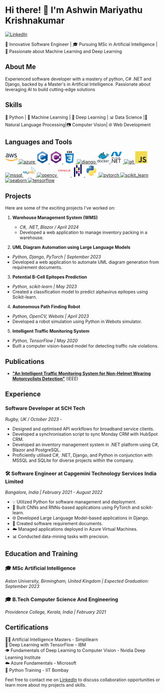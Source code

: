 # Hi there! 👋 I'm Ashwin Mariyathu Krishnakumar

[![LinkedIn](https://img.shields.io/badge/LinkedIn-Connect-blue)](https://linkedin.com/in/ashwin-mariyathu-krishnakumar/)

🚀 Innovative Software Engineer | 🎓 Pursuing MSc in Artificial Intelligence | 🌟 Passionate about Machine Learning and Deep Learning

## About Me

Experienced software developer with a mastery of python, C# .NET and Django, backed by a Master's in Artificial Intelligence. Passionate about leveraging AI to build cutting-edge solutions

## Skills

🐍 Python | 🧠 Machine Learning | 🚀 Deep Learning | 📊 Data Science |📝 Natural Language Processing|📷 Computer Vision| 🌐 Web Development 

<h2 align="left">Languages and Tools</h2>
<p align="left"> <a href="https://aws.amazon.com" target="_blank" rel="noreferrer"> <img src="https://raw.githubusercontent.com/devicons/devicon/master/icons/amazonwebservices/amazonwebservices-original-wordmark.svg" alt="aws" width="40" height="40"/> </a> <a href="https://azure.microsoft.com/en-in/" target="_blank" rel="noreferrer"> <img src="https://www.vectorlogo.zone/logos/microsoft_azure/microsoft_azure-icon.svg" alt="azure" width="40" height="40"/> </a> <a href="https://www.cprogramming.com/" target="_blank" rel="noreferrer"> <img src="https://raw.githubusercontent.com/devicons/devicon/master/icons/c/c-original.svg" alt="c" width="40" height="40"/> </a> <a href="https://www.w3schools.com/cs/" target="_blank" rel="noreferrer"> <img src="https://raw.githubusercontent.com/devicons/devicon/master/icons/csharp/csharp-original.svg" alt="csharp" width="40" height="40"/> </a> <a href="https://www.w3schools.com/css/" target="_blank" rel="noreferrer"> <img src="https://raw.githubusercontent.com/devicons/devicon/master/icons/css3/css3-original-wordmark.svg" alt="css3" width="40" height="40"/> </a> <a href="https://www.djangoproject.com/" target="_blank" rel="noreferrer"> <img src="https://cdn.worldvectorlogo.com/logos/django.svg" alt="django" width="40" height="40"/> </a> <a href="https://www.docker.com/" target="_blank" rel="noreferrer"> <img src="https://raw.githubusercontent.com/devicons/devicon/master/icons/docker/docker-original-wordmark.svg" alt="docker" width="40" height="40"/> </a> <a href="https://dotnet.microsoft.com/" target="_blank" rel="noreferrer"> <img src="https://raw.githubusercontent.com/devicons/devicon/master/icons/dot-net/dot-net-original-wordmark.svg" alt="dotnet" width="40" height="40"/> </a> <a href="https://git-scm.com/" target="_blank" rel="noreferrer"> <img src="https://www.vectorlogo.zone/logos/git-scm/git-scm-icon.svg" alt="git" width="40" height="40"/> </a> <a href="https://developer.mozilla.org/en-US/docs/Web/JavaScript" target="_blank" rel="noreferrer"> <img src="https://raw.githubusercontent.com/devicons/devicon/master/icons/javascript/javascript-original.svg" alt="javascript" width="40" height="40"/> </a> <a href="https://www.microsoft.com/en-us/sql-server" target="_blank" rel="noreferrer"> <img src="https://www.svgrepo.com/show/303229/microsoft-sql-server-logo.svg" alt="mssql" width="40" height="40"/> </a> <a href="https://www.mysql.com/" target="_blank" rel="noreferrer"> <img src="https://raw.githubusercontent.com/devicons/devicon/master/icons/mysql/mysql-original-wordmark.svg" alt="mysql" width="40" height="40"/> </a> <a href="https://opencv.org/" target="_blank" rel="noreferrer"> <img src="https://www.vectorlogo.zone/logos/opencv/opencv-icon.svg" alt="opencv" width="40" height="40"/> </a> <a href="https://www.oracle.com/" target="_blank" rel="noreferrer"> <img src="https://raw.githubusercontent.com/devicons/devicon/master/icons/oracle/oracle-original.svg" alt="oracle" width="40" height="40"/> </a> <a href="https://pandas.pydata.org/" target="_blank" rel="noreferrer"> <img src="https://raw.githubusercontent.com/devicons/devicon/2ae2a900d2f041da66e950e4d48052658d850630/icons/pandas/pandas-original.svg" alt="pandas" width="40" height="40"/> </a> <a href="https://www.python.org" target="_blank" rel="noreferrer"> <img src="https://raw.githubusercontent.com/devicons/devicon/master/icons/python/python-original.svg" alt="python" width="40" height="40"/> </a> <a href="https://pytorch.org/" target="_blank" rel="noreferrer"> <img src="https://www.vectorlogo.zone/logos/pytorch/pytorch-icon.svg" alt="pytorch" width="40" height="40"/> </a> <a href="https://scikit-learn.org/" target="_blank" rel="noreferrer"> <img src="https://upload.wikimedia.org/wikipedia/commons/0/05/Scikit_learn_logo_small.svg" alt="scikit_learn" width="40" height="40"/> </a> <a href="https://seaborn.pydata.org/" target="_blank" rel="noreferrer"> <img src="https://seaborn.pydata.org/_images/logo-mark-lightbg.svg" alt="seaborn" width="40" height="40"/> </a> <a href="https://www.tensorflow.org" target="_blank" rel="noreferrer"> <img src="https://www.vectorlogo.zone/logos/tensorflow/tensorflow-icon.svg" alt="tensorflow" width="40" height="40"/> </a> </p>


## Projects

Here are some of the exciting projects I've worked on:
1. **Warehouse Management System (WMS)**
   - *C#, .NET, Blazor / April 2024*
   - Developed a web application to manage inventory packing in a warehouse. 

3.  **UML Diagram Automation using Large Language Models**
   - *Python, Django, PyTorch | September 2023*
   - Developed a web application to automate UML diagram generation from requirement documents.
     
3.  **Potential B-Cell Epitopes Prediction**
   - *Python, scikit-learn | May 2023*
   -  Created a classification model to predict alphavirus epitopes using Scikit-learn.

4.  **Autonomous Path Finding Robot**
   - *Python, OpenCV, Webots | April 2023*
   -  Developed a robot simulation using Python in Webots simulator.

5.  **Intelligent Traffic Monitoring System**
   - *Python, TensorFlow | May 2020*
   -  Built a computer vision-based model for detecting traffic rule violations.

## Publications

- [**"An Intelligent Traffic Monitoring System for Non-Helmet Wearing Motorcyclists Detection"**](https://ieeexplore.ieee.org/abstract/document/9325632) (IEEE)

## Experience
### Software Developer at SCH Tech
*Rugby, UK / October 2023 -*
- Designed and optimised API workflows for broadband service clients.
- Developed a synchronisation script to sync Monday CRM with HubSpot CRM.
- Developed an inventory management system in .NET platform using C#, Blazor and PostgreSQL.
- Proficiently utilised C#, .NET, Django, and Python in conjunction with MSSQL and SQLite for diverse projects within the company.

### 🛠️ Software Engineer at Capgemini Technology Services India Limited
*Bangalore, India | February 2021 - August 2022*

- 💡 Utilized Python for software management and deployment.
- 🤖 Built CNNs and RNNs-based applications using PyTorch and scikit-learn.
- 🌐 Developed Large Language Model-based applications in Django.
- 📜 Created software requirement documents.
- ☁️ Managed applications deployed in Azure Virtual Machines.
- 📊 Conducted data-mining tasks with precision.

## Education and Training

### 🎓 MSc Artificial Intelligence
*Aston University, Birmingham, United Kingdom | Expected Graduation: September 2023*

### 🎓 B.Tech Computer Science And Engineering
*Providence College, Kerala, India | February 2021*

## Certifications

👨‍🎓 Artificial Intelligence Masters - Simplilearn  
🚀 Deep Learning with TensorFlow - IBM  
👁️ Fundamentals of Deep Learning to Computer Vision - Nvidia Deep Learning Institute  
☁️ Azure Fundamentals - Microsoft  
🐍 Python Training - IIT Bombay





Feel free to contact me on [LinkedIn](https://linkedin.com/in/ashwin-mariyathu-krishnakumar/) to discuss collaboration opportunities or learn more about my projects and skills.
